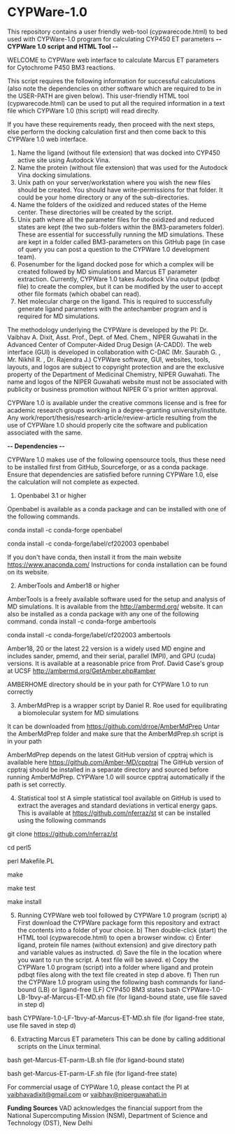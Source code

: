 # CYPWare-1.0
This repository contains a user friendly web-tool (cypwarecode.html) to bed used with CYPWare-1.0 program for calculating CYP450 ET parameters
**-- CYPWare 1.0 script and HTML Tool --**

WELCOME to CYPWare web interface to calculate Marcus ET parameters for Cytochrome P450 BM3 reactions.

This script requires the following information for successful calculations (also note the dependencies on other software which are required to be in the USER-PATH are given below).
This user-friendly HTML tool (cypwarecode.html) can be used to put all the required information in a text file which CYPWare 1.0 (this script) will read direclty.

If you have these requirements ready, then proceed with the next steps, else perform the docking calculation first and then come back to this CYPWare 1.0 web interface.

1) Name the ligand (without file extension) that was docked into CYP450 active site using Autodock Vina.
2) Name the protein (without file extension) that was used for the Autodock Vina docking simulations.
3) Unix path on your server/workstation where you wish the new files should be created. You should have write-permissions for that folder. It could be your home directory or any of the sub-directories.
4) Name the folders of the oxidized and reduced states of the Heme center. These directories will be created by the script.
5) Unix path where all the parameter files for the oxidized and reduced states are kept (the two sub-folders within the BM3-parameters folder). These are essential for successfully running the MD simulations. These are kept in a folder called BM3-parameters on this GitHub page (in case of query you can post a question to the CYPWare 1.0 development team).
6) Posenumber for the ligand docked pose for which a complex will be created followed by MD simulations and Marcus ET parameter extraction. Currently, CYPWare 1.0 takes Autodock Vina output (pdbqt file) to create the complex, but it can be modified by the user to accept other file formats (which obabel can read).
7) Net molecular charge on the ligand. This is required to successfully generate ligand parameters with the antechamber program and is required for MD simulations.

The methodology underlying the CYPWare is developed by the PI: Dr. Vaibhav A. Dixit, Asst. Prof., Dept. of Med. Chem., NIPER Guwahati in the Advanced Center of Computer-Aided Drug Design (A-CADD). The web interface (GUI) is developed in collaboration with C-DAC (Mr. Saurabh G. , Mr. Nikhil R. , Dr. Rajendra J.)
CYPWare software, GUI, websites, tools, layouts, and logos are subject to copyright protection and are the exclusive property of the Department of Medicinal Chemistry, NIPER Guwahati. The name and logos of the NIPER Guwahati website must not be associated with publicity or business promotion without NIPER G's prior written approval.

CYPWare 1.0 is available under the creative commons license and is free for academic research groups working in a degree-granting university/institute.
Any work/report/thesis/research-article/review-article resulting from the use of CYPWare 1.0 should properly cite the software and publication associated with the same.

**-- Dependencies --**

CYPWare 1.0 makes use of the following opensource tools, thus these need to be installed first from GitHub, Sourceforge, or as a conda package.
Ensure that dependencies are satisfied before running CYPWare 1.0, else the calculation will not complete as expected.

1) Openbabel 3.1 or higher

Openbabel is available as a conda package and can be installed with one of the following commands.

conda install -c conda-forge openbabel

conda install -c conda-forge/label/cf202003 openbabel

If you don't have conda, then install it from the main website https://www.anaconda.com/
Instructions for conda installation can be found on its website.

2) AmberTools and Amber18 or higher


AmberTools is a freely available software used for the setup and analysis of MD simulations. It is available from the http://ambermd.org/ website. It can also be installed as a conda package with any one of the following command.
conda install -c conda-forge ambertools

conda install -c conda-forge/label/cf202003 ambertools

Amber18, 20 or the latest 22 version is a widely used MD engine and includes sander, pmemd, and their serial, parallel (MPI), and GPU (cuda) versions.
It is available at a reasonable price from Prof. David Case's group at UCSF http://ambermd.org/GetAmber.php#amber

AMBERHOME directory should be in your path for CYPWare 1.0 to run correctly

3) AmberMdPrep is a wrapper script by Daniel R. Roe used for equilibrating a biomolecular system for MD simulations

It can be downloaded from https://github.com/drroe/AmberMdPrep
Untar the AmberMdPrep folder and make sure that the AmberMdPrep.sh script is in your path

AmberMdPrep depends on the latest GitHub version of cpptraj which is available here https://github.com/Amber-MD/cpptraj
The GitHub version of cpptraj should be installed in a separate directory and sourced before running AmberMdPrep. CYPWare 1.0 will source cpptraj automatically if the path is set correctly.

4) Statistical tool st
A simple statistical tool available on GitHub is used to extract the averages and standard deviations in vertical energy gaps.
This is available at https://github.com/nferraz/st
st can be installed using the following commands

git clone https://github.com/nferraz/st

cd perl5

perl Makefile.PL

make

make test

make install

5) Running CYPWare web tool followed by CYPWare 1.0 program (script)
a) First download the CYPWare package form this repository and extract the contents into a folder of your choice.
b) Then double-click (start) the HTML tool (cypwarecode.html) to open a browser window.
c) Enter ligand, protein file names (without extension) and give directory path and variable values as instructed.
d) Save the file in the location where you want to run the script.  A text file will be saved.
e) Copy the CYPWare 1.0 program (script) into a folder where ligand and protein pdbqt files along with the text file created in step d above.
f) Then run the CYPWare 1.0 program using the following bash commands for liand-bound (LB) or ligand-free (LF) CYP450 BM3 states
bash CYPWare-1.0-LB-1bvy-af-Marcus-ET-MD.sh file (for ligand-bound state, use file saved in step d)

bash CYPWare-1.0-LF-1bvy-af-Marcus-ET-MD.sh file (for ligand-free state, use file saved in step d)

6) Extracting Marcus ET parameters
This can be done by calling additional scripts on the Linux terminal.


bash get-Marcus-ET-parm-LB.sh file (for ligand-bound state)

bash get-Marcus-ET-parm-LF.sh file (for ligand-free state)

For commercial usage of CYPWare 1.0, please contact the PI at vaibhavadixit@gmail.com or vaibhav@niperguwahati.in

**Funding Sources**
VAD acknowledges the financial support from the National Supercomputing Mission (NSM), Department of Science and Technology (DST), New Delhi 
